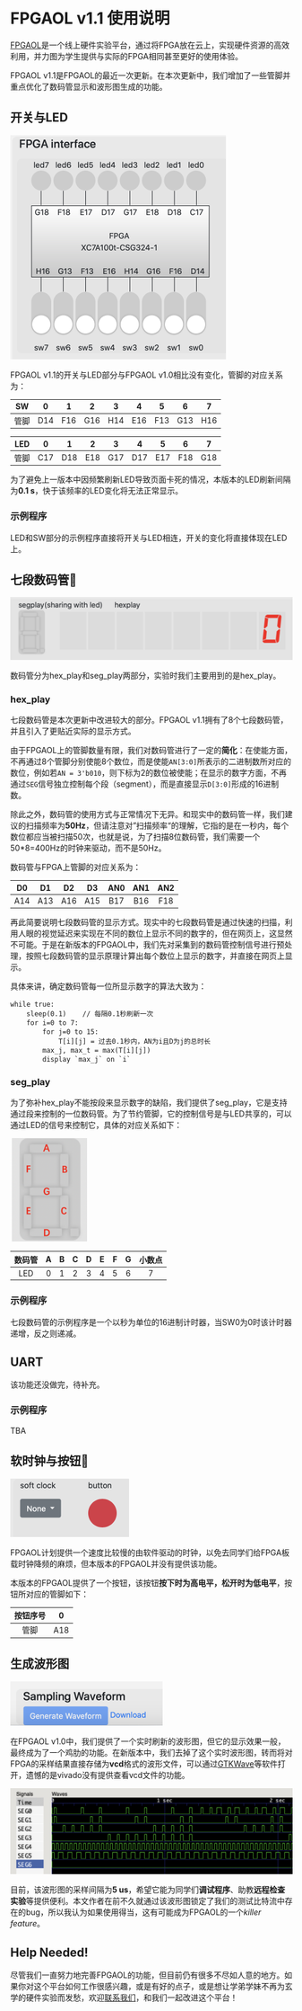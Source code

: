 # FPGAOL v1.1 使用说明

[FPGAOL](http://202.38.79.134)是一个线上硬件实验平台，通过将FPGA放在云上，实现硬件资源的高效利用，并力图为学生提供与实际的FPGA相同甚至更好的使用体验。

FPGAOL v1.1是FPGAOL的最近一次更新。在本次更新中，我们增加了一些管脚并重点优化了数码管显示和波形图生成的功能。

## 开关与LED

<img src="img/ledsw.png" alt="Screen Shot 2020-04-23 at 8.51.58 AM" style="zoom:50%;" />

FPGAOL v1.1的开关与LED部分与FPGAOL v1.0相比没有变化，管脚的对应关系为：

|  SW  |  0   |  1   |  2   |  3   |  4   |  5   |  6   |  7   |
| :--: | :--: | :--: | :--: | :--: | :--: | :--: | :--: | :--: |
| 管脚 | D14  | F16  | G16  | H14  | E16  | F13  | G13  | H16  |

| LED  |  0   |  1   |  2   |  3   |  4   |  5   |  6   |  7   |
| :--: | :--: | :--: | :--: | :--: | :--: | :--: | :--: | :--: |
| 管脚 | C17  | D18  | E18  | G17  | D17  | E17  | F18  | G18  |

为了避免上一版本中因频繁刷新LED导致页面卡死的情况，本版本的LED刷新间隔为**0.1 s**，快于该频率的LED变化将无法正常显示。

### 示例程序

LED和SW部分的示例程序直接将开关与LED相连，开关的变化将直接体现在LED上。

## 七段数码管🔢

<img src="img/7seg.png" alt="Screen Shot 2020-04-23 at 8.52.29 AM" style="zoom: 50%;" />

数码管分为hex_play和seg_play两部分，实验时我们主要用到的是hex_play。

### hex_play

七段数码管是本次更新中改进较大的部分。FPGAOL v1.1拥有了8个七段数码管，并且引入了更贴近实际的显示方式。

由于FPGAOL上的管脚数量有限，我们对数码管进行了一定的**简化**：在使能方面，不再通过8个管脚分别使能8个数位，而是使能`AN[3:0]`所表示的二进制数所对应的数位，例如若`AN = 3'b010`，则下标为2的数位被使能；在显示的数字方面，不再通过`SEG`信号独立控制每个段（segment），而是直接显示`D[3:0]`形成的16进制数。

除此之外，数码管的使用方式与正常情况下无异。和现实中的数码管一样，我们建议的扫描频率为**50Hz**，但请注意对”扫描频率“的理解，它指的是在一秒内，每个数位都应当被扫描50次，也就是说，为了扫描8位数码管，我们需要一个50*8=400Hz的时钟来驱动，而不是50Hz。

数码管与FPGA上管脚的对应关系为：

|  D0  |  D1  |  D2  |  D3  | AN0  | AN1  | AN2  |
| :--: | :--: | :--: | :--: | :--: | :--: | :--: |
| A14  | A13  | A16  | A15  | B17  | B16  | F18  |

再此简要说明七段数码管的显示方式。现实中的七段数码管是通过快速的扫描，利用人眼的视觉延迟来实现在不同的数位上显示不同的数字的，但在网页上，这显然不可能。于是在新版本的FPGAOL中，我们先对采集到的数码管控制信号进行预处理，按照七段数码管的显示原理计算出每个数位上显示的数字，并直接在网页上显示。

具体来讲，确定数码管每一位所显示数字的算法大致为：

```
while true:
	sleep(0.1)    // 每隔0.1秒刷新一次
	for i=0 to 7:
		for j=0 to 15:
			T[i][j] = 过去0.1秒内，AN为i且D为j的总时长
		max_j, max_t = max(T[i][j])
		display `max_j` on `i`
```

### seg_play

为了弥补hex_play不能按段来显示数字的缺陷，我们提供了seg_play，它是支持通过段来控制的一位数码管。为了节约管脚，它的控制信号是与LED共享的，可以通过LED的信号来控制它，具体的对应关系如下：

<img src="img/segplay.png" alt="Screen Shot 2020-04-23 at 8.58.59 AM" style="zoom:33%;" />

| 数码管 |  A   |  B   |  C   |  D   |  E   |  F   |  G   | 小数点 |
| :----: | :--: | :--: | :--: | :--: | :--: | :--: | :--: | :----: |
|  LED   |  0   |  1   |  2   |  3   |  4   |  5   |  6   |   7    |

### 示例程序

七段数码管的示例程序是一个以秒为单位的16进制计时器，当SW0为0时该计时器递增，反之则递减。

## UART

该功能还没做完，待补充。

### 示例程序

TBA

## 软时钟与按钮🔘

<img src="img/button.png" alt="Screen Shot 2020-04-23 at 8.52.40 AM" style="zoom:50%;" />

FPGAOL计划提供一个速度比较慢的由软件驱动的时钟，以免去同学们给FPGA板载时钟降频的麻烦，但本版本的FPGAOL并没有提供该功能。

本版本的FPGAOL提供了一个按钮，该按钮**按下时为高电平，松开时为低电平**，按钮所对应的管脚如下：

| 按钮序号 |  0   |
| :------: | :--: |
|   管脚   | A18  |

## 生成波形图

<img src="img/wf_btn.png" style="zoom:50%;" />

在FPGAOL v1.0中，我们提供了一个实时刷新的波形图，但它的显示效果一般，最终成为了一个鸡肋的功能。在新版本中，我们去掉了这个实时波形图，转而将对FPGA的采样结果直接存储为**vcd**格式的波形文件，可以通过[GTKWave](http://gtkwave.sourceforge.net)等软件打开，遗憾的是vivado没有提供查看vcd文件的功能。

<img src="img/wf.png" alt="Screen Shot 2020-04-23 at 9.38.56 AM" style="zoom: 50%;" />

目前，该波形图的采样间隔为**5 us**，希望它能为同学们**调试程序**、助教**远程检查实验**等提供便利。本文作者在前不久就通过该波形图锁定了我们的测试比特流中存在的bug，所以我认为如果使用得当，这有可能成为FPGAOL的一个*killer feature*。

## Help Needed!

尽管我们一直努力地完善FPGAOL的功能，但目前仍有很多不尽如人意的地方。如果你对这个平台如何工作很感兴趣，或是有好的点子，或是想让学弟学妹不再为玄学的硬件实验而发愁，欢迎[联系我们](fandahao17@mail.ustc.edu.cn)，和我们一起改进这个平台！

